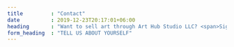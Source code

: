 ```yaml
---
title         : "Contact"
date          : 2019-12-23T20:17:01+06:00
heading       : "Want to sell art through Art Hub Studio LLC? <span>Sign up here.</span>"
form_heading  : "TELL US ABOUT YOURSELF"
---
```


